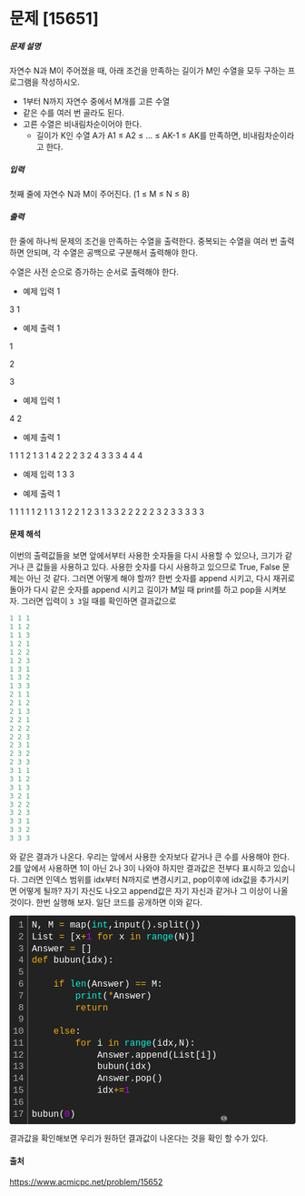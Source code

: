 # 문제 \[15651\]

##### 문제 설명

 자연수 N과 M이 주어졌을 때, 아래 조건을 만족하는 길이가 M인 수열을 모두 구하는 프로그램을 작성하시오.

- 1부터 N까지 자연수 중에서 M개를 고른 수열
- 같은 수를 여러 번 골라도 된다.
- 고른 수열은 비내림차순이어야 한다.
  - 길이가 K인 수열 A가 A1 ≤ A2 ≤ ... ≤ AK-1 ≤ AK를 만족하면, 비내림차순이라고 한다.

##### 입력

첫째 줄에 자연수 N과 M이 주어진다. (1 ≤ M ≤ N ≤ 8)



##### 출력

한 줄에 하나씩 문제의 조건을 만족하는 수열을 출력한다. 중복되는 수열을 여러 번 출력하면 안되며, 각 수열은 공백으로 구분해서 출력해야 한다.

수열은 사전 순으로 증가하는 순서로 출력해야 한다.



-  예제 입력 1 

3 1

-  예제 출력 1 

1

2

3



-  예제 입력 1 

4 2
-  예제 출력 1 

1 1
1 2
1 3
1 4
2 2
2 3
2 4
3 3
3 4
4 4




-  예제 입력 1 
3 3

-  예제 출력 1

1 1 1
1 1 2
1 1 3
1 2 2
1 2 3
1 3 3
2 2 2
2 2 3
2 3 3
3 3 3

#### 문제 해석
이번의 출력값들을 보면 앞에서부터 사용한 숫자들을 다시 사용할 수 있으나, 크기가 같거나 큰 값들을 사용하고 있다. 사용한 숫자를 다시 사용하고 있으므로 True, False 문제는 아닌 것 같다. 그러면 어떻게 해야 할까? 한번 숫자를 append 시키고, 다시 재귀로 돌아가 다시 같은 숫자를 append 시키고 길이가 M일 때 print를 하고 pop을 시켜보자. 그러면 입력이 `3 3`일 때를 확인하면 결과값으로 
```python
1 1 1
1 1 2
1 1 3
1 2 1
1 2 2
1 2 3
1 3 1
1 3 2
1 3 3
2 1 1
2 1 2
2 1 3
2 2 1
2 2 2
2 2 3
2 3 1
2 3 2
2 3 3
3 1 1
3 1 2
3 1 3
3 2 1
3 2 2
3 2 3
3 3 1
3 3 2
3 3 3
```
와 같은 결과가 나온다. 우리는 앞에서 사용한 숫자보다 같거나 큰 수를 사용해야 한다. 2를 앞에서 사용하면 1이 아닌 2나 3이 나와야 하지만 결과값은 전부다 표시하고 있습니다. 그러면 인덱스 범위를 idx부터 N까지로 변경시키고, pop이후에 idx값을 추가시키면 어떻게 될까? 자기 자신도 나오고 append값은 자기 자신과 같거나 그 이상이 나올 것이다. 한번 실행해 보자. 일단 코드를 공개하면 이와 같다.
<div class="colorscripter-code" style="color:#FEFEFE;font-family:Consolas, 'Liberation Mono', Menlo, Courier, monospace !important; position:relative !important;overflow:auto"><table class="colorscripter-code-table" style="margin:0;padding:0;border:none;background-color:#222222;border-radius:4px;" cellspacing="0" cellpadding="0"><tr><td style="padding:6px;border-right:2px solid #4f4f4f"><div style="margin:0;padding:0;word-break:normal;text-align:right;color:#aaa;font-family:Consolas, 'Liberation Mono', Menlo, Courier, monospace !important;line-height:130%"><div style="line-height:130%">1</div><div style="line-height:130%">2</div><div style="line-height:130%">3</div><div style="line-height:130%">4</div><div style="line-height:130%">5</div><div style="line-height:130%">6</div><div style="line-height:130%">7</div><div style="line-height:130%">8</div><div style="line-height:130%">9</div><div style="line-height:130%">10</div><div style="line-height:130%">11</div><div style="line-height:130%">12</div><div style="line-height:130%">13</div><div style="line-height:130%">14</div><div style="line-height:130%">15</div><div style="line-height:130%">16</div><div style="line-height:130%">17</div></div></td><td style="padding:6px 0;text-align:left"><div style="margin:0;padding:0;color:#FEFEFE;font-family:Consolas, 'Liberation Mono', Menlo, Courier, monospace !important;line-height:130%"><div style="padding:0 6px; white-space:pre; line-height:130%">N,&nbsp;M&nbsp;<span style="color:#FD0AAC"></span><span style="color:#F1AD0B">=</span>&nbsp;map(<span style="color:#05F6D5">int</span>,input().split())</div><div style="padding:0 6px; white-space:pre; line-height:130%">List&nbsp;<span style="color:#FD0AAC"></span><span style="color:#F1AD0B">=</span>&nbsp;[x<span style="color:#FD0AAC"></span><span style="color:#F1AD0B">+</span><span style="color:#C302ED">1</span>&nbsp;<span style="color:#F1AD0B">for</span>&nbsp;x&nbsp;<span style="color:#F1AD0B">in</span>&nbsp;<span style="color:#05F6D5">range</span>(N)]</div><div style="padding:0 6px; white-space:pre; line-height:130%">Answer&nbsp;<span style="color:#FD0AAC"></span><span style="color:#F1AD0B">=</span>&nbsp;[]</div><div style="padding:0 6px; white-space:pre; line-height:130%"><span style="color:#F1AD0B">def</span>&nbsp;bubun(idx):</div><div style="padding:0 6px; white-space:pre; line-height:130%">&nbsp;&nbsp;&nbsp;&nbsp;</div><div style="padding:0 6px; white-space:pre; line-height:130%">&nbsp;&nbsp;&nbsp;&nbsp;<span style="color:#F1AD0B">if</span>&nbsp;<span style="color:#05F6D5">len</span>(Answer)&nbsp;<span style="color:#FD0AAC"></span><span style="color:#F1AD0B">=</span><span style="color:#FD0AAC"></span><span style="color:#F1AD0B">=</span>&nbsp;M:</div><div style="padding:0 6px; white-space:pre; line-height:130%">&nbsp;&nbsp;&nbsp;&nbsp;&nbsp;&nbsp;&nbsp;&nbsp;<span style="color:#05F6D5">print</span>(<span style="color:#FD0AAC"></span><span style="color:#F1AD0B">*</span>Answer)</div><div style="padding:0 6px; white-space:pre; line-height:130%">&nbsp;&nbsp;&nbsp;&nbsp;&nbsp;&nbsp;&nbsp;&nbsp;<span style="color:#F1AD0B">return</span></div><div style="padding:0 6px; white-space:pre; line-height:130%">&nbsp;&nbsp;&nbsp;&nbsp;&nbsp;&nbsp;&nbsp;&nbsp;&nbsp;&nbsp;&nbsp;&nbsp;&nbsp;&nbsp;&nbsp;&nbsp;&nbsp;&nbsp;&nbsp;&nbsp;</div><div style="padding:0 6px; white-space:pre; line-height:130%">&nbsp;&nbsp;&nbsp;&nbsp;<span style="color:#F1AD0B">else</span>:</div><div style="padding:0 6px; white-space:pre; line-height:130%">&nbsp;&nbsp;&nbsp;&nbsp;&nbsp;&nbsp;&nbsp;&nbsp;<span style="color:#F1AD0B">for</span>&nbsp;i&nbsp;<span style="color:#F1AD0B">in</span>&nbsp;<span style="color:#05F6D5">range</span>(idx,N):</div><div style="padding:0 6px; white-space:pre; line-height:130%">&nbsp;&nbsp;&nbsp;&nbsp;&nbsp;&nbsp;&nbsp;&nbsp;&nbsp;&nbsp;&nbsp;&nbsp;Answer.append(List[i])</div><div style="padding:0 6px; white-space:pre; line-height:130%">&nbsp;&nbsp;&nbsp;&nbsp;&nbsp;&nbsp;&nbsp;&nbsp;&nbsp;&nbsp;&nbsp;&nbsp;bubun(idx)</div><div style="padding:0 6px; white-space:pre; line-height:130%">&nbsp;&nbsp;&nbsp;&nbsp;&nbsp;&nbsp;&nbsp;&nbsp;&nbsp;&nbsp;&nbsp;&nbsp;Answer.pop()</div><div style="padding:0 6px; white-space:pre; line-height:130%">&nbsp;&nbsp;&nbsp;&nbsp;&nbsp;&nbsp;&nbsp;&nbsp;&nbsp;&nbsp;&nbsp;&nbsp;idx<span style="color:#FD0AAC"></span><span style="color:#F1AD0B">+</span><span style="color:#FD0AAC"></span><span style="color:#F1AD0B">=</span><span style="color:#C302ED">1</span></div><div style="padding:0 6px; white-space:pre; line-height:130%">&nbsp;</div><div style="padding:0 6px; white-space:pre; line-height:130%">bubun(<span style="color:#C302ED">0</span>)</div></div></td><td style="vertical-align:bottom;padding:0 2px 4px 0"><a href="http://colorscripter.com/info#e" target="_blank" style="text-decoration:none;color:white"><span style="font-size:9px;word-break:normal;background-color:#4f4f4f;color:white;border-radius:10px;padding:1px">cs</span></a></td></tr></table></div>



결과값을 확인해보면 우리가 원하던 결과값이 나온다는 것을 확인 할 수가 있다.

#### 출처

https://www.acmicpc.net/problem/15652

